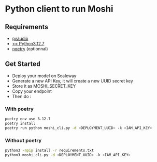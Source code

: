 # Python client to run Moshi
## Requirements
  - [pyaudio](https://pypi.org/project/PyAudio/)
  - [<= Python3.12.7](https://www.python.org/downloads/release/python-3127/)
  - [poetry](https://python-poetry.org/docs/) (optionnal)

## Get Started

- Deploy your model on Scaleway
- Generate a new API Key, it will create a new UUID secret key
- Store it as MOSHI_SECRET_KEY
- Copy your endpoint
- Then do :

### With poetry
```sh
poetry env use 3.12.7
poetry install
poetry run python moshi_cli.py -d <DEPLOYMENT_UUID> -k <IAM_API_KEY>
```

### Without poetry
```sh
python3 -mpip install -r requirements.txt
python3 moshi_cli.py -d <DEPLOYMENT_UUID> -k <IAM_API_KEY>
```